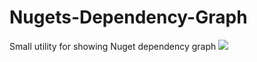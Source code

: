 # Nugets-Dependency-Graph

Small utility for showing Nuget dependency graph 
 <img src="./Assets/example.png">